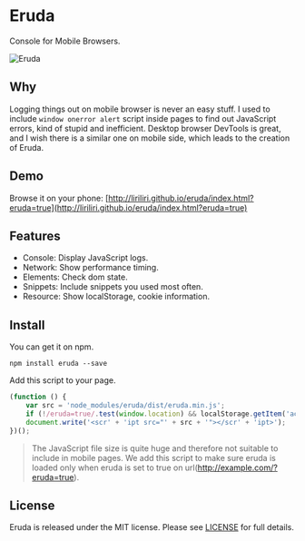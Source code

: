 # Eruda

Console for Mobile Browsers.

![Eruda](http://7xn2zy.com1.z0.glb.clouddn.com/github_eruda.jpg)

## Why

Logging things out on mobile browser is never an easy stuff. I used to include `window onerror alert` script inside pages to find out JavaScript errors, kind of stupid and inefficient. Desktop browser DevTools is great, and I wish there is a similar one on mobile side, which leads to the creation of Eruda.

## Demo

Browse it on your phone: [http://liriliri.github.io/eruda/index.html?eruda=true](http://liriliri.github.io/eruda/index.html?eruda=true)

## Features

* Console: Display JavaScript logs.
* Network: Show performance timing.
* Elements: Check dom state.
* Snippets: Include snippets you used most often.
* Resource: Show localStorage, cookie information.

## Install

You can get it on npm.

```
npm install eruda --save
```

Add this script to your page.

```javascript
(function () {
    var src = 'node_modules/eruda/dist/eruda.min.js';
    if (!/eruda=true/.test(window.location) && localStorage.getItem('active-eruda') != 'true') return;
    document.write('<scr' + 'ipt src="' + src + '"></scr' + 'ipt>');
})();
```

> The JavaScript file size is quite huge and therefore not suitable to include in mobile pages. We add this script to make sure eruda is loaded only when eruda is set to true on url(http://example.com/?eruda=true).

## License

Eruda is released under the MIT license. Please see [LICENSE](https://opensource.org/licenses/MIT) for full details.





